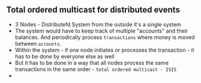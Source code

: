 ## Total ordered multicast for distributed events

- 3 Nodes - Distributefd System from the outside it's a single system
- The system would have to keep track of multiple "accounts" and their balances. And periodically process `transactions` where money is moved between `accounts`.
- Within the system - if one node initiates or processes the transaction - it has to be done by everyone else as well
- But it has to be done in a way that all nodes process the same transactions in the same order - `total ordered multicast - ISIS`
- 